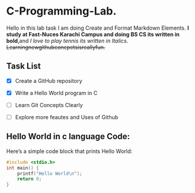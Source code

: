 # C-Programming-Lab.
Hello in this lab task I am doing Create and Format Markdown Elements.
**I study at Fast-Nuces Karachi Campus and doing BS CS its written in bold**,and *I love to play tennis its  written in Italics*.
~~Learningnewgithubconcpetsisreallyfun.~~

## Task List

- [x] Create a GitHub repository  
- [x] Write a Hello World program in C  
- [ ] Learn Git Concepts Clearly  
- [ ] Explore more feautes and Uses of Github  


## Hello World in c language Code:
Here’s a simple code block that prints Hello World:  

```c
#include <stdio.h>
int main() {
    printf("Hello World\n");
    return 0;
}



